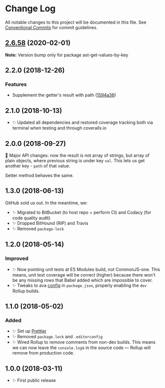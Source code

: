 # Change Log

All notable changes to this project will be documented in this file.
See [Conventional Commits](https://conventionalcommits.org) for commit guidelines.

## [2.6.58](https://gitlab.com/codsen/codsen/compare/ast-get-values-by-key@2.6.57...ast-get-values-by-key@2.6.58) (2020-02-01)

**Note:** Version bump only for package ast-get-values-by-key





## 2.2.0 (2018-12-26)

### Features

- Supplement the getter's result with path ([1594a36](https://gitlab.com/codsen/codsen/tree/master/packages/ast-get-values-by-key/commits/1594a36))

## 2.1.0 (2018-10-13)

- ✨ Updated all dependencies and restored coverage tracking both via terminal when testing and through coveralls.io

## 2.0.0 (2018-09-27)

🔨 Major API changes: now the result is not array of strings, but array of plain objects, where previous string is under key `val`. This lets us get another key - `path` of that value.

Setter method behaves the same.

## 1.3.0 (2018-06-13)

GitHub sold us out. In the meantime, we:

- ✨ Migrated to BitBucket (to host repo + perform CI) and Codacy (for code quality audit)
- ✨ Dropped BitHound (RIP) and Travis
- ✨ Removed `package-lock`

## 1.2.0 (2018-05-14)

### Improved

- ✨ Now pointing unit tests at ES Modules build, not CommonJS-one. This means, unit test coverage will be correct (higher) because there won't be any missing rows that Babel added which are impossible to cover.
- ✨ Tweaks to ava [config](https://github.com/avajs/ava/blob/master/docs/recipes/es-modules.md) in `package.json`, properly enabling the `dev` Rollup builds.

## 1.1.0 (2018-05-02)

### Added

- ✨ Set up [Prettier](https://prettier.io)
- ✨ Removed `package.lock` and `.editorconfig`
- ✨ Wired Rollup to remove comments from non-dev builds. This means we can now leave the `console.log`s in the source code — Rollup will remove from production code.

## 1.0.0 (2018-03-11)

- ✨ First public release
